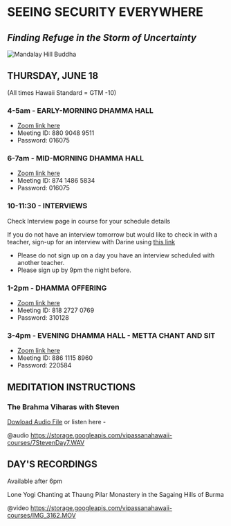 # SEEING SECURITY EVERYWHERE
## *Finding Refuge in the Storm of Uncertainty*

![Mandalay Hill Buddha](https://storage.googleapis.com/vipassanahawaii-courses/Buddha15.jpg)

## THURSDAY, JUNE 18
(All times Hawaii Standard = GTM -10)

### 4-5am - EARLY-MORNING DHAMMA HALL
- [Zoom link here](https://us02web.zoom.us/j/88090489511?pwd=VFRXY2hYRys4ZUl2UnR2K1daYnd3UT09)
- Meeting ID: 880 9048 9511
- Password: 016075

### 6-7am - MID-MORNING DHAMMA HALL
- [Zoom link here](https://us02web.zoom.us/j/87414865834?pwd=Nzl2a3d1Y0g1NldpRmkrTWF0Z2pBQT09)
- Meeting ID: 874 1486 5834
- Password: 016075

### 10-11:30 - INTERVIEWS
Check Interview page in course for your schedule details

If you do not have an interview tomorrow but would like to check in with a teacher, sign-up for an interview with Darine using [this link](https://signup.com/go/OnrFSvH)
- Please do not sign up on a day you have an interview scheduled with another teacher.
- Please sign up by 9pm the night before.


### 1-2pm - DHAMMA OFFERING
- [Zoom link here](https://us02web.zoom.us/j/81827270769?pwd=UFRtbW1vcnprNElpWFNOVFlka2RWZz09)
- Meeting ID: 818 2727 0769
- Password: 310128

### 3-4pm - EVENING DHAMMA HALL - METTA CHANT AND SIT
- [Zoom link here](https://us02web.zoom.us/j/88611158960?pwd=MW5zMjRJTFpYV0l5cTVtUzA3YmI5UT09)
- Meeting ID: 886 1115 8960
- Password: 220584

## MEDITATION INSTRUCTIONS

### The Brahma Viharas with Steven
[Dowload Audio File](https://storage.googleapis.com/vipassanahawaii-courses/7StevenDay7.WAV)
or listen here -

@audio https://storage.googleapis.com/vipassanahawaii-courses/7StevenDay7.WAV

## DAY'S RECORDINGS
Available after 6pm

Lone Yogi Chanting at Thaung Pilar Monastery in the Sagaing Hills of Burma


@video https://storage.googleapis.com/vipassanahawaii-courses/IMG_3162.MOV
